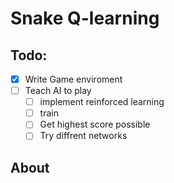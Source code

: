 # Snake Q-learning


## Todo:
- [x] Write Game enviroment
- [ ] Teach AI to play
	- [ ] implement reinforced learning
	- [ ] train 
	- [ ] Get highest score possible
	- [ ] Try diffrent networks
 
## About
